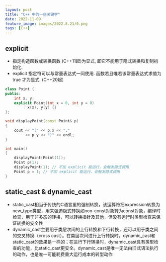 ```yaml
---
layout: post
title: "C++ 中的一些关键字"
date: 2022-11-09
feature_image: images/2022.8.21/0.png 
tags: [C++]
---
```


<!--more-->

## explicit

- 指定构造函数或转换函数 (C++11起)为显式, 即它不能用于隐式转换和复制初始化.
- explicit 指定符可以与常量表达式一同使用. 函数若且唯若该常量表达式求值为 true 才为显式. (C++20起)

```C++
class Point {
public:
    int x, y;
    explicit Point(int x = 0, int y = 0)
        : x(x), y(y) {}
};

void displayPoint(const Point& p) 
{
    cout << "(" << p.x << "," 
         << p.y << ")" << endl;
}

int main()
{
    displayPoint(Point(1));
    Point p(1);
    displayPoint(1); // 不加 explicit 能运行，会触发隐式调用
    Point p = 1; // 不加 explicit 能运行，会触发隐式调用
}
```

## static_cast & dynamic_cast

- static_cast相当于传统的C语言里的强制转换，该运算符把expression转换为new_type类型，用来强迫隐式转换如non-const对象转为const对象，编译时检查，用于非多态的转换，可以转换指针及其他，但没有运行时类型检查来保证转换的安全性
- dynamic_cast主要用于类层次间的上行转换和下行转换，还可以用于类之间的交叉转换（cross cast）。在类层次间进行上行转换时，dynamic_cast和static_cast的效果是一样的；在进行下行转换时，dynamic_cast具有类型检查的功能，比static_cast更安全。dynamic_cast是唯一无法由旧式语法执行的动作，也是唯一可能耗费重大运行成本的转型动作